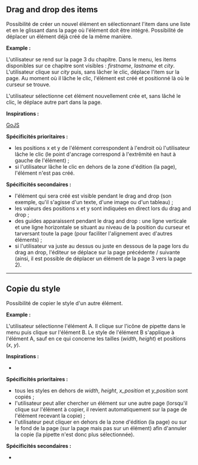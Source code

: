 ## Drag and drop des items

Possibilité de créer un nouvel élément en sélectionnant l'item dans une liste et en le glissant dans la page où l'élément doit être intégré. Possibilité de déplacer un élément déjà créé de la même manière.

**Example :**

L'utilisateur se rend sur la page 3 du chapitre. Dans le menu, les items disponibles sur ce chapitre sont visibles : *firstname*, *lastname* et *city*. L'utilisateur clique sur *city* puis, sans lâcher le clic, déplace l'item sur la page. Au moment où il lâche le clic, l'élément est créé et positionné là où le curseur se trouve.

L'utilisateur sélectionne cet élément nouvellement crée et, sans lâché le clic, le déplace autre part dans la page.

**Inspirations :**

[GoJS](https://gojs.net/latest/samples/htmlDragDrop.html)

**Spécificités prioritaires :**

* les positions x et y de l'élément correspondent à l'endroit où l'utilisateur lâche le clic (le point d'ancrage correspond à l'extrêmité en haut à gauche de l'élément) ;
* si l'utilisateur lâche le clic en dehors de la zone d'édition (la page), l'élément n'est pas créé.

**Spécificités secondaires :**

* l'élément qui sera créé est visible pendant le drag and drop (son exemple, qu'il s'agisse d'un texte, d'une image ou d'un tableau) ;
* les valeurs des positions x et y sont indiquées en direct lors du drag and drop ;
* des guides apparaissent pendant le drag and drop : une ligne verticale et une ligne horizontale se situant au niveau de la position du curseur et tarversant toute la page (pour faciliter l'alignement avec d'autres éléments) ;
* si l'utilisateur va juste au dessus ou juste en dessous de la page lors du drag an drop, l'éditeur se déplace sur la page précédente / suivante (ainsi, il est possible de déplacer un élément de la page 3 vers la page 2).

---

## Copie du style

Possibilité de copier le style d'un autre élément.

**Example :**

L'utilisateur sélectionne l'élément A. Il clique sur l'icône de pipette dans le menu puis clique sur l'élément B. Le style de l'élément B s'applique à l'élément A, sauf en ce qui concerne les tailles (*width*, *height*) et positions (*x*, *y*).

**Inspirations :**

-

**Spécificités prioritaires :**

* tous les styles en dehors de *width*, *height*, *x_position* et *y_position* sont copiés ;
* l'utilisateur peut aller chercher un élément sur une autre page (lorsqu'il clique sur l'élément à copier, il revient automatiquement sur la page de l'élément recevant la copie) ;
* l'utilisateur peut cliquer en dehors de la zone d'édition (la page) ou sur le fond de la page (sur la page mais pas sur un élément) afin d'annuler la copie (la pipette n'est donc plus sélectionnée).

**Spécificités secondaires :**

-
